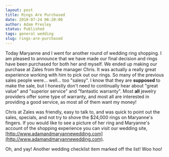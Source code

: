 ```yaml
---
layout: post
title: Rings Are Purchased
date: 2010-07-24 06:20:00
author: Adam Presley
status: Published
tags: general wedding
slug: rings-are-purchased
---
```


Today Maryanne and I went for another round of wedding ring shopping. I
am pleased to announce that we have made our final decision and rings
have been purchased for both her and myself. We ended up making our
purchase at Zales from the manager Chris. It was actually a really great
experience working with him to pick out our rings. So many of the
previous sales people were... well... too "salesy". I know that they are
**supposed** to make the sale, but I honestly don't need to
continually hear about "great value" and "superior service" and
"fantastic warranty". Most **all** jewelry providers offer some type
of warranty, and most all are interested in providing a good service, as
most all of them want my money!

Chris at Zales was friendly, easy to talk to, and was quick to point out
the sales, specials, and not try to shove the $24,000 rings on
Maryanne's fingers. If you would like to see a picture of her ring and
Maryanne's account of the shopping experience you can visit our wedding
site,
[http://www.adamandmaryannewedding.com](http://www.adamandmaryannewedding.com).

Oh, and yay! Another wedding checklist item marked off the list! Woo
hoo!

